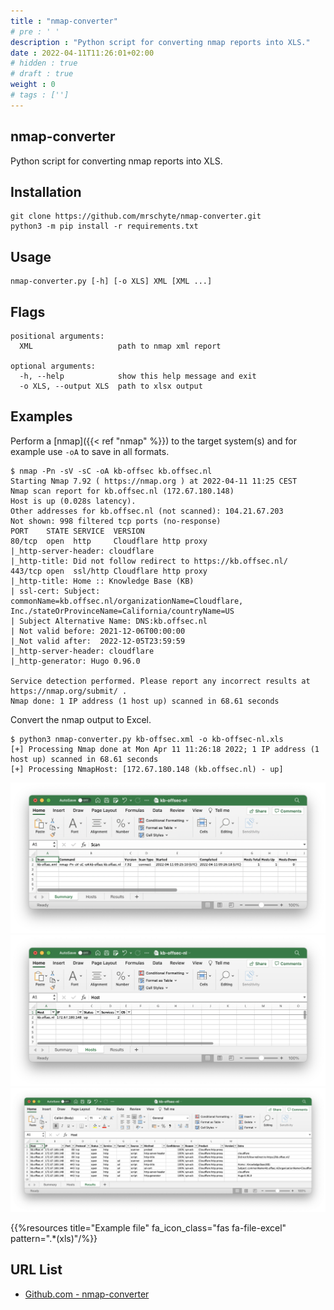 ```yaml
---
title : "nmap-converter"
# pre : ' '
description : "Python script for converting nmap reports into XLS."
date : 2022-04-11T11:26:01+02:00
# hidden : true
# draft : true
weight : 0
# tags : ['']
---
```


## nmap-converter

Python script for converting nmap reports into XLS.

## Installation

```plain
git clone https://github.com/mrschyte/nmap-converter.git
python3 -m pip install -r requirements.txt
```

## Usage

```plain
nmap-converter.py [-h] [-o XLS] XML [XML ...]
```

## Flags

```plain
positional arguments:
  XML                   path to nmap xml report

optional arguments:
  -h, --help            show this help message and exit
  -o XLS, --output XLS  path to xlsx output
```

## Examples

Perform a [nmap]({{< ref "nmap" %}}) to the target system(s) and for example use `-oA` to save in all formats.

```plain
$ nmap -Pn -sV -sC -oA kb-offsec kb.offsec.nl     
Starting Nmap 7.92 ( https://nmap.org ) at 2022-04-11 11:25 CEST
Nmap scan report for kb.offsec.nl (172.67.180.148)
Host is up (0.028s latency).
Other addresses for kb.offsec.nl (not scanned): 104.21.67.203
Not shown: 998 filtered tcp ports (no-response)
PORT    STATE SERVICE  VERSION
80/tcp  open  http     Cloudflare http proxy
|_http-server-header: cloudflare
|_http-title: Did not follow redirect to https://kb.offsec.nl/
443/tcp open  ssl/http Cloudflare http proxy
|_http-title: Home :: Knowledge Base (KB)
| ssl-cert: Subject: commonName=kb.offsec.nl/organizationName=Cloudflare, Inc./stateOrProvinceName=California/countryName=US
| Subject Alternative Name: DNS:kb.offsec.nl
| Not valid before: 2021-12-06T00:00:00
|_Not valid after:  2022-12-05T23:59:59
|_http-server-header: cloudflare
|_http-generator: Hugo 0.96.0

Service detection performed. Please report any incorrect results at https://nmap.org/submit/ .
Nmap done: 1 IP address (1 host up) scanned in 68.61 seconds
```

Convert the nmap output to Excel.

```plain
$ python3 nmap-converter.py kb-offsec.xml -o kb-offsec-nl.xls
[+] Processing Nmap done at Mon Apr 11 11:26:18 2022; 1 IP address (1 host up) scanned in 68.61 seconds
[+] Processing NmapHost: [172.67.180.148 (kb.offsec.nl) - up]
```

![Example](images/example1.png)
![Example](images/example2.png)
![Example](images/example3.png)

{{%resources title="Example file" fa_icon_class="fas fa-file-excel" pattern=".*(xls)"/%}}

## URL List

- [Github.com - nmap-converter](https://github.com/mrschyte/nmap-converter)

